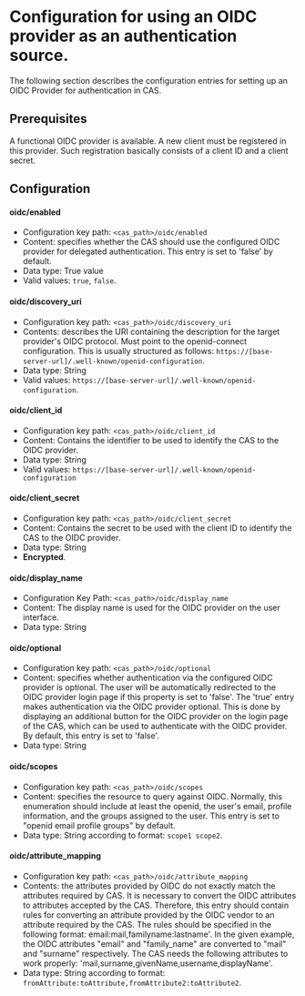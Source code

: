 # Configuration for using an OIDC provider as an authentication source.

The following section describes the configuration entries for setting up an OIDC Provider for authentication in CAS.

## Prerequisites

A functional OIDC provider is available. A new client must be registered in this provider.
Such registration basically consists of a client ID and a client secret.

## Configuration

#### oidc/enabled
* Configuration key path: `<cas_path>/oidc/enabled`
* Content: specifies whether the CAS should use the configured OIDC provider for delegated authentication.
  This entry is set to 'false' by default.
* Data type: True value
* Valid values: `true`, `false`.

#### oidc/discovery_uri
* Configuration key path: `<cas_path>/oidc/discovery_uri`
* Contents: describes the URI containing the description for the target provider's OIDC protocol. Must point to the openid-connect configuration. This is usually structured as follows: `https://[base-server-url]/.well-known/openid-configuration`.
* Data type: String
* Valid values: `https://[base-server-url]/.well-known/openid-configuration`.

#### oidc/client_id
* Configuration key path: `<cas_path>/oidc/client_id`
* Content: Contains the identifier to be used to identify the CAS to the OIDC provider.
* Data type: String
* Valid values: `https://[base-server-url]/.well-known/openid-configuration`

#### oidc/client_secret
* Configuration key path: `<cas_path>/oidc/client_secret`
* Content: Contains the secret to be used with the client ID to identify the CAS to the OIDC provider.
* Data type: String
* **Encrypted**.

#### oidc/display_name
* Configuration Key Path: `<cas_path>/oidc/display_name`
* Content: The display name is used for the OIDC provider on the user interface.
* Data type: String

#### oidc/optional
* Configuration key path: `<cas_path>/oidc/optional`
* Content: specifies whether authentication via the configured OIDC provider is optional. The user will be automatically redirected to the OIDC provider login page if this property is set to 'false'. The 'true' entry makes authentication via the OIDC provider optional. This is done by displaying an additional button for the OIDC provider on the login page of the CAS, which can be used to authenticate with the OIDC provider. By default, this entry is set to 'false'.
* Data type: String

#### oidc/scopes
* Configuration key path: `<cas_path>/oidc/scopes`
* Content: specifies the resource to query against OIDC. Normally, this enumeration should include at least the openid, the user's email, profile information, and the groups assigned to the user. This entry is set to "openid email profile groups" by default.
* Data type: String according to format: `scope1 scope2`.

#### oidc/attribute_mapping
* Configuration key path: `<cas_path>/oidc/attribute_mapping`
* Contents: the attributes provided by OIDC do not exactly match the attributes required by CAS. It is necessary to convert the OIDC attributes to attributes accepted by the CAS. Therefore, this entry should contain rules for converting an attribute provided by the OIDC vendor to an attribute required by the CAS. The rules should be specified in the following format: email:mail,familyname:lastname'. In the given example, the OIDC attributes "email" and "family_name" are converted to "mail" and "surname" respectively. The CAS needs the following attributes to work properly: 'mail,surname,givenName,username,displayName'.
* Data type: String according to format: `fromAttribute:toAttribute,fromAttribute2:toAttribute2`.